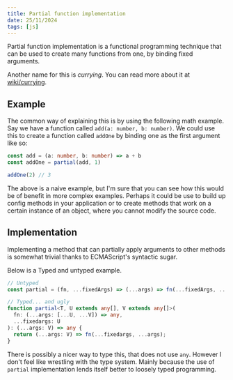 ```yaml
---
title: Partial function implementation
date: 25/11/2024
tags: [js]
---
```


Partial function implementation is a functional programming technique that
can be used to create many functions from one, by binding fixed arguments.

<!-- more -->

<magpie-trinket>
Another name for this is <i>currying</i>. You can read more about it at 
<a href="https://en.wikipedia.org/wiki/Currying">wiki/currying</a>.
</magpie-trinket>

## Example

The common way of explaining this is by using the following math example.
Say we have a function called `add(a: number, b: number)`. We could use this
to create a function called `addOne` by binding one as the first argument
like so:

```typescript
const add = (a: number, b: number) => a + b
const addOne = partial(add, 1)

addOne(2) // 3
```

The above is a naive example, but I'm sure that you can see how this would
be of benefit in more complex examples. Perhaps it could be use to build
up config methods in your application or to create methods that work on a
certain instance of an object, where you cannot modify the source code.

## Implementation

Implementing a method that can partially apply arguments to other methods is
somewhat trivial thanks to ECMAScript's syntactic sugar.

Below is a Typed and untyped example.

```typescript
// Untyped
const partial = (fn, ...fixedArgs) => (...args) => fn(...fixedArgs, ...args)

// Typed... and ugly
function partial<T, U extends any[], V extends any[]>(
  fn: (...args: [...U, ...V]) => any,
  ...fixedargs: U
): (...args: V) => any {
  return (...args: V) => fn(...fixedargs, ...args);
}
```

There is possibly a nicer way to type this, that does not use `any`. However I don't
feel like wrestling with the type system. Mainly because the use of `partial` implementation
lends itself better to loosely typed programming.

